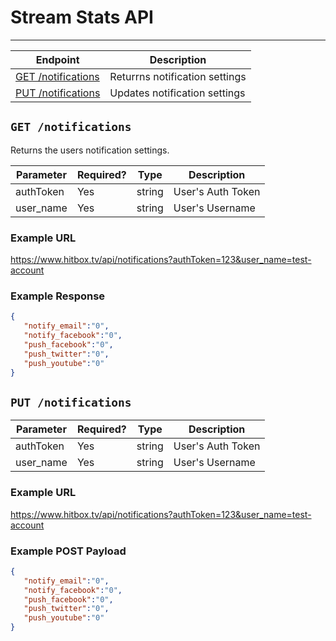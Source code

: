 # Stream Stats API
***

| Endpoint | Description |
| ---- | --------------- |
| [GET /notifications](/notifications.md#get-notifications) | Returrns notification settings |
| [PUT /notifications](/notifications.md#post-notifications) | Updates notification settings |

## `GET /notifications`

Returns the users notification settings.

| Parameter | Required? | Type | Description |
| --- | --- | --- | --- |
| authToken | Yes | string | User's Auth Token |
| user_name | Yes | string | User's Username |

### Example URL

https://www.hitbox.tv/api/notifications?authToken=123&user_name=test-account

### Example Response 

```json
{
   "notify_email":"0",
   "notify_facebook":"0",
   "push_facebook":"0",
   "push_twitter":"0",
   "push_youtube":"0"
}
```

## `PUT /notifications`



| Parameter | Required? | Type | Description |
| --- | --- | --- | --- |
| authToken | Yes | string | User's Auth Token |
| user_name | Yes | string | User's Username |

### Example URL

https://www.hitbox.tv/api/notifications?authToken=123&user_name=test-account

### Example POST Payload 

```json
{
   "notify_email":"0",
   "notify_facebook":"0",
   "push_facebook":"0",
   "push_twitter":"0",
   "push_youtube":"0"
}
```
